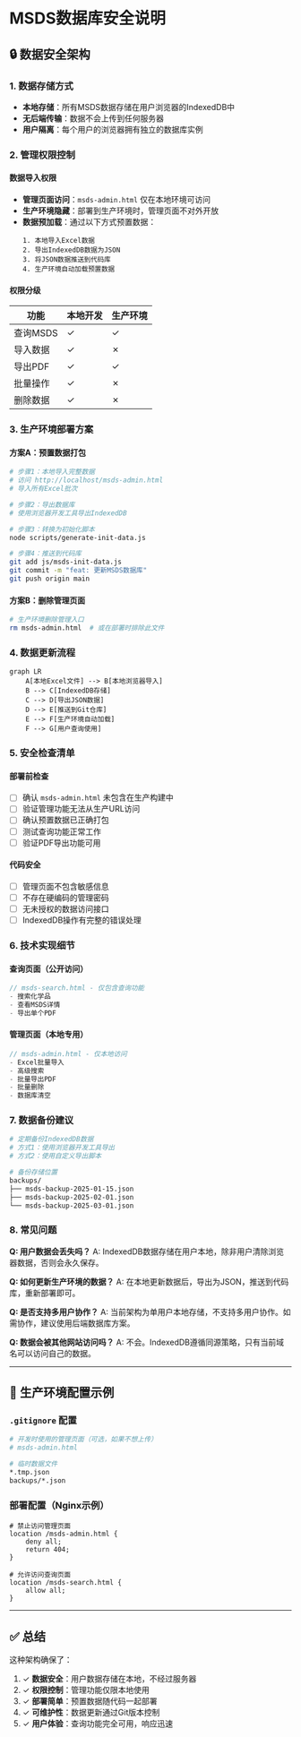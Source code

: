 # MSDS数据库安全说明

## 🔒 数据安全架构

### 1. 数据存储方式
- **本地存储**：所有MSDS数据存储在用户浏览器的IndexedDB中
- **无后端传输**：数据不会上传到任何服务器
- **用户隔离**：每个用户的浏览器拥有独立的数据库实例

### 2. 管理权限控制

#### 数据导入权限
- **管理页面访问**：`msds-admin.html` 仅在本地环境可访问
- **生产环境隐藏**：部署到生产环境时，管理页面不对外开放
- **数据预加载**：通过以下方式预置数据：
  ```
  1. 本地导入Excel数据
  2. 导出IndexedDB数据为JSON
  3. 将JSON数据推送到代码库
  4. 生产环境自动加载预置数据
  ```

#### 权限分级
| 功能 | 本地开发 | 生产环境 |
|------|---------|---------|
| 查询MSDS | ✓ | ✓ |
| 导入数据 | ✓ | ✗ |
| 导出PDF | ✓ | ✓ |
| 批量操作 | ✓ | ✗ |
| 删除数据 | ✓ | ✗ |

### 3. 生产环境部署方案

#### 方案A：预置数据打包
```bash
# 步骤1：本地导入完整数据
# 访问 http://localhost/msds-admin.html
# 导入所有Excel批次

# 步骤2：导出数据库
# 使用浏览器开发工具导出IndexedDB

# 步骤3：转换为初始化脚本
node scripts/generate-init-data.js

# 步骤4：推送到代码库
git add js/msds-init-data.js
git commit -m "feat: 更新MSDS数据库"
git push origin main
```

#### 方案B：删除管理页面
```bash
# 生产环境删除管理入口
rm msds-admin.html  # 或在部署时排除此文件
```

### 4. 数据更新流程

```mermaid
graph LR
    A[本地Excel文件] --> B[本地浏览器导入]
    B --> C[IndexedDB存储]
    C --> D[导出JSON数据]
    D --> E[推送到Git仓库]
    E --> F[生产环境自动加载]
    F --> G[用户查询使用]
```

### 5. 安全检查清单

#### 部署前检查
- [ ] 确认 `msds-admin.html` 未包含在生产构建中
- [ ] 验证管理功能无法从生产URL访问
- [ ] 确认预置数据已正确打包
- [ ] 测试查询功能正常工作
- [ ] 验证PDF导出功能可用

#### 代码安全
- [ ] 管理页面不包含敏感信息
- [ ] 不存在硬编码的管理密码
- [ ] 无未授权的数据访问接口
- [ ] IndexedDB操作有完整的错误处理

### 6. 技术实现细节

#### 查询页面（公开访问）
```javascript
// msds-search.html - 仅包含查询功能
- 搜索化学品
- 查看MSDS详情
- 导出单个PDF
```

#### 管理页面（本地专用）
```javascript
// msds-admin.html - 仅本地访问
- Excel批量导入
- 高级搜索
- 批量导出PDF
- 批量删除
- 数据库清空
```

### 7. 数据备份建议

```bash
# 定期备份IndexedDB数据
# 方式1：使用浏览器开发工具导出
# 方式2：使用自定义导出脚本

# 备份存储位置
backups/
├── msds-backup-2025-01-15.json
├── msds-backup-2025-02-01.json
└── msds-backup-2025-03-01.json
```

### 8. 常见问题

**Q: 用户数据会丢失吗？**
A: IndexedDB数据存储在用户本地，除非用户清除浏览器数据，否则会永久保存。

**Q: 如何更新生产环境的数据？**
A: 在本地更新数据后，导出为JSON，推送到代码库，重新部署即可。

**Q: 是否支持多用户协作？**
A: 当前架构为单用户本地存储，不支持多用户协作。如需协作，建议使用后端数据库方案。

**Q: 数据会被其他网站访问吗？**
A: 不会。IndexedDB遵循同源策略，只有当前域名可以访问自己的数据。

---

## 📝 生产环境配置示例

### `.gitignore` 配置
```bash
# 开发时使用的管理页面（可选，如果不想上传）
# msds-admin.html

# 临时数据文件
*.tmp.json
backups/*.json
```

### 部署配置（Nginx示例）
```nginx
# 禁止访问管理页面
location /msds-admin.html {
    deny all;
    return 404;
}

# 允许访问查询页面
location /msds-search.html {
    allow all;
}
```

---

## ✅ 总结

这种架构确保了：
1. ✓ **数据安全**：用户数据存储在本地，不经过服务器
2. ✓ **权限控制**：管理功能仅限本地使用
3. ✓ **部署简单**：预置数据随代码一起部署
4. ✓ **可维护性**：数据更新通过Git版本控制
5. ✓ **用户体验**：查询功能完全可用，响应迅速

